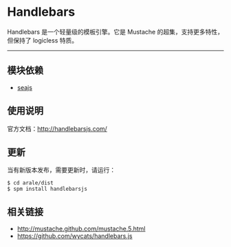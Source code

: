 
# Handlebars

Handlebars 是一个轻量级的模板引擎。它是 Mustache 的超集，支持更多特性，但保持了
logicless 特质。

---


## 模块依赖

 - [seajs](seajs/README.md)


## 使用说明

官方文档：<http://handlebarsjs.com/>


## 更新

当有新版本发布，需要更新时，请运行：

```
$ cd arale/dist
$ spm install handlebarsjs
```


## 相关链接

 - http://mustache.github.com/mustache.5.html
 - https://github.com/wycats/handlebars.js
